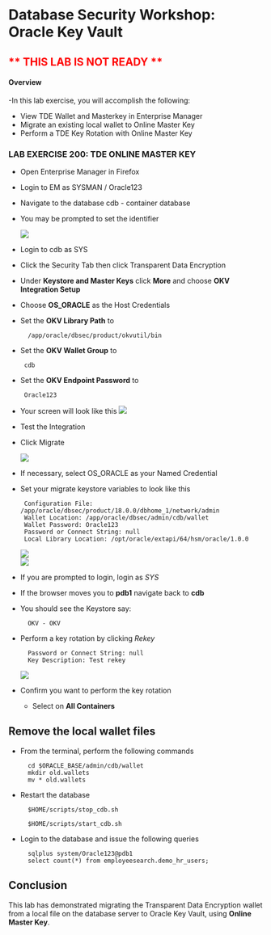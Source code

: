 # Database Security Workshop: Oracle Key Vault

## <font color="red"> ** THIS LAB IS NOT READY ** </font>

#### Overview

-In this lab exercise, you will accomplish the following:
 - View TDE Wallet and Masterkey in Enterprise Manager
 - Migrate an existing local wallet to Online Master Key
 - Perform a TDE Key Rotation with Online Master Key

### LAB EXERCISE 200: TDE ONLINE MASTER KEY

- Open Enterprise Manager in Firefox

- Login to EM as SYSMAN / Oracle123
- Navigate to the database cdb - container database

- You may be prompted to set the identifier

    ![](images/208.png)

- Login to cdb as SYS

- Click the Security Tab then click Transparent Data Encryption
- Under **Keystore and Master Keys** click **More** and choose **OKV Integration Setup**
- Choose **OS_ORACLE** as the Host Credentials
- Set the **OKV Library Path** to

        /app/oracle/dbsec/product/okvutil/bin
        
- Set the **OKV Wallet Group** to 
 
       cdb

- Set the **OKV Endpoint Password** to 
 
       Oracle123

- Your screen will look like this
   ![](images/210.png)

- Test the Integration

- Click Migrate

    ![](images/214.png)
    
- If necessary, select OS_ORACLE as your Named Credential

- Set your migrate keystore variables to look like this

       Configuration File: /app/oracle/dbsec/product/18.0.0/dbhome_1/network/admin
       Wallet Location: /app/oracle/dbsec/admin/cdb/wallet
       Wallet Password: Oracle123
       Password or Connect String: null 
       Local Library Location: /opt/oracle/extapi/64/hsm/oracle/1.0.0

    ![](images/218.png)       
    ![](images/220.png)
 
- If you are prompted to login, login as *SYS*
- If the browser moves you to **pdb1** navigate back to **cdb**
- You should see the Keystore say:

        OKV - OKV

- Perform a key rotation by clicking *Rekey*

        Password or Connect String: null
        Key Description: Test rekey
            
    ![](images/224.png)
    

- Confirm you want to perform the key rotation
    - Select on **All Containers**

## Remove the local wallet files

- From the terminal, perform the following commands

        cd $ORACLE_BASE/admin/cdb/wallet
        mkdir old.wallets
        mv * old.wallets

- Restart the database

        $HOME/scripts/stop_cdb.sh
        
        $HOME/scripts/start_cdb.sh
        
- Login to the database and issue the following queries

        sqlplus system/Oracle123@pdb1
        select count(*) from employeesearch.demo_hr_users;
        
## Conclusion

This lab has demonstrated migrating the Transparent Data Encryption wallet from a local file on the database server to Oracle Key Vault, using **Online Master Key**.


    
